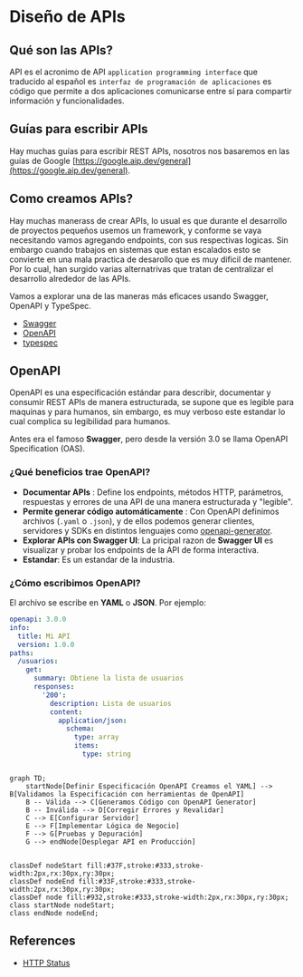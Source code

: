 # Diseño de APIs


## Qué son las APIs?

API es el acronimo de API `application programming interface` que traducido al español es `interfaz de programación de aplicaciones` es código  que permite a dos aplicaciones comunicarse entre sí para compartir información y funcionalidades. 

## Guías para escribir APIs

Hay muchas guías para escribir REST APIs, nosotros nos basaremos en las guías de Google [https://google.aip.dev/general](https://google.aip.dev/general).


## Como creamos APIs?

Hay muchas manerass de crear APIs, lo usual es que durante el desarrollo de proyectos pequeños usemos un framework, y conforme se vaya necesitando vamos agregando endpoints, con sus respectivas logicas. 
Sin embargo cuando trabajos en sistemas que estan escalados esto se convierte en una mala practica de desarollo que es muy dificil de mantener. 
Por lo cual, han surgido varias alternatrivas que tratan de centralizar el desarrollo alrededor de las APIs.

Vamos a explorar una de las maneras más eficaces usando Swagger, OpenAPI y TypeSpec.

- [Swagger]()
- [OpenAPI](https://swagger.io/specification/)
- [typespec](https://typespec.io/)


## OpenAPI

OpenAPI es una especificación estándar para describir, documentar y consumir REST APIs de manera estructurada, se supone que es legible para maquinas y para humanos, sin embargo, es muy verboso este estandar lo cual complica su legibilidad para humanos. 


Antes era  el famoso **Swagger**, pero desde la versión 3.0 se llama OpenAPI Specification (OAS).

### ¿Qué  beneficios trae OpenAPI?

- **Documentar APIs** : Define los endpoints, métodos HTTP, parámetros, respuestas y errores de una API de una manera estructurada y "legible".
- **Permite generar código automáticamente** : Con OpenAPI definimos archivos (`.yaml` o `.json`), y de ellos podemos generar clientes, servidores y SDKs en distintos lenguajes como [openapi-generator](https://github.com/OpenAPITools/openapi-generator).
- **Explorar APIs con Swagger UI**: La pricipal razon de **Swagger UI** es visualizar y probar los endpoints de la API de forma interactiva.
- **Estandar**: Es un estandar de la industria.

### ¿Cómo escribimos OpenAPI?

El archivo se escribe en **YAML** o **JSON**. Por ejemplo:

```yaml
openapi: 3.0.0
info:
  title: Mi API
  version: 1.0.0
paths:
  /usuarios:
    get:
      summary: Obtiene la lista de usuarios
      responses:
        '200':
          description: Lista de usuarios
          content:
            application/json:
              schema:
                type: array
                items:
                  type: string
```




```mermaid

graph TD;
    startNode[Definir Especificación OpenAPI Creamos el YAML] --> B[Validamos la Especificación con herramientas de OpenAPI]
    B -- Válida --> C[Generamos Código con OpenAPI Generator]
    B -- Inválida --> D[Corregir Errores y Revalidar]
    C --> E[Configurar Servidor]
    E --> F[Implementar Lógica de Negocio]
    F --> G[Pruebas y Depuración]
    G --> endNode[Desplegar API en Producción]


classDef nodeStart fill:#37F,stroke:#333,stroke-width:2px,rx:30px,ry:30px;
classDef nodeEnd fill:#33F,stroke:#333,stroke-width:2px,rx:30px,ry:30px;
classDef node fill:#932,stroke:#333,stroke-width:2px,rx:30px,ry:30px;
class startNode nodeStart;
class endNode nodeEnd;
```







## References


- [HTTP Status](https://www.iana.org/assignments/http-status-codes/http-status-codes.xhtml)